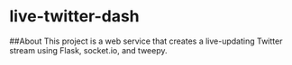 live-twitter-dash
=================

##About
This project is a web service that creates a live-updating Twitter stream using Flask,
socket.io, and tweepy.
